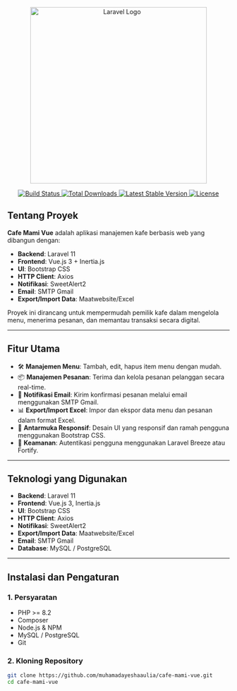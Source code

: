 <p align="center">
  <a href="https://laravel.com" target="_blank">
    <img src="https://raw.githubusercontent.com/laravel/art/master/logo-lockup/5%20SVG/2%20CMYK/1%20Full%20Color/laravel-logolockup-cmyk-red.svg" width="400" alt="Laravel Logo">
  </a>
</p>

<p align="center">
  <a href="https://github.com/muhamadayeshaaulia/cafe-mami-vue/actions">
    <img src="https://github.com/muhamadayeshaaulia/cafe-mami-vue/workflows/tests/badge.svg" alt="Build Status">
  </a>
  <a href="https://packagist.org/packages/laravel/framework">
    <img src="https://img.shields.io/packagist/dt/laravel/framework" alt="Total Downloads">
  </a>
  <a href="https://packagist.org/packages/laravel/framework">
    <img src="https://img.shields.io/packagist/v/laravel/framework" alt="Latest Stable Version">
  </a>
  <a href="https://packagist.org/packages/laravel/framework">
    <img src="https://img.shields.io/packagist/l/laravel/framework" alt="License">
  </a>
</p>

## Tentang Proyek

**Cafe Mami Vue** adalah aplikasi manajemen kafe berbasis web yang dibangun dengan:

- **Backend**: Laravel 11
- **Frontend**: Vue.js 3 + Inertia.js
- **UI**: Bootstrap CSS
- **HTTP Client**: Axios
- **Notifikasi**: SweetAlert2
- **Email**: SMTP Gmail
- **Export/Import Data**: Maatwebsite/Excel

Proyek ini dirancang untuk mempermudah pemilik kafe dalam mengelola menu, menerima pesanan, dan memantau transaksi secara digital.

---

## Fitur Utama

- 🛠️ **Manajemen Menu**: Tambah, edit, hapus item menu dengan mudah.
- 📦 **Manajemen Pesanan**: Terima dan kelola pesanan pelanggan secara real-time.
- 📧 **Notifikasi Email**: Kirim konfirmasi pesanan melalui email menggunakan SMTP Gmail.
- 📊 **Export/Import Excel**: Impor dan ekspor data menu dan pesanan dalam format Excel.
- 🎨 **Antarmuka Responsif**: Desain UI yang responsif dan ramah pengguna menggunakan Bootstrap CSS.
- 🔐 **Keamanan**: Autentikasi pengguna menggunakan Laravel Breeze atau Fortify.

---

## Teknologi yang Digunakan

- **Backend**: Laravel 11
- **Frontend**: Vue.js 3, Inertia.js
- **UI**: Bootstrap CSS
- **HTTP Client**: Axios
- **Notifikasi**: SweetAlert2
- **Export/Import Data**: Maatwebsite/Excel
- **Email**: SMTP Gmail
- **Database**: MySQL / PostgreSQL

---

## Instalasi dan Pengaturan

### 1. Persyaratan

- PHP >= 8.2
- Composer
- Node.js & NPM
- MySQL / PostgreSQL
- Git

### 2. Kloning Repository

```bash
git clone https://github.com/muhamadayeshaaulia/cafe-mami-vue.git
cd cafe-mami-vue
